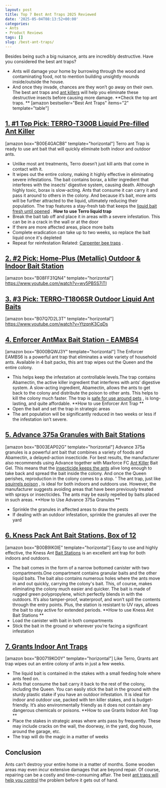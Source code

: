 ```yaml
---
layout: post
title: Top 7 Best Ant Traps 2025 Reviewed
date: '2025-05-04T08:13:52+00:00'
categories:
- Ants
- Product Reviews
tags: []
slug: /best-ant-traps/
---
```


Besides being such a big nuisance, ants are incredibly destructive. Have you considered the best ant traps?
- Ants will damage your home by burrowing through the wood and contaminating food, not to mention building unsightly mounds inside/outside the house.
- And once they invade, chances are they won’t go away on their own.
The best ant traps and
[ant killers](https://pestpolicy.com/best-ant-killer/)
will help you eliminate these destructive insects before causing more damage.
**Check the top ant traps. **
[amazon bestseller="Best Ant Traps" items="2" template="table"]
## [1. #1 Top Pick: TERRO-T300B Liquid Pre-filled Ant Killer](https://www.amazon.com/dp/B00E4GACB8/?tag=p-policy-20)
[amazon box="B00E4GACB8" template="horizontal"]
Terro ant Trap is ready to use ant bait that will quickly eliminate both indoor and outdoor ants.
- Unlike most ant treatments, Terro doesn’t just kill ants that come in contact with it.
- It wipes out the entire colony, making it highly effective in eliminating severe infestations.
The bait contains borax, a killer ingredient that interferes with the insects' digestive system, causing death.
Although highly toxic, borax is slow-acting. Ants that consume it can carry it and pass it around to others in the colony.
And because it’s bait, more ants will be further attracted to the liquid, ultimately reducing their population. The trap features a stay-fresh tab that keeps the
[liquid bait fresh until opened](https://pestpolicy.com/xionlab-safer-drain-opener-review/)
.
**How to use Terro liquid trap**
- Break the bait tab off and place it in areas with a severe infestation. This can be in a crack in the wall or at the door
- If there are more affected areas, place more baits
- Complete eradication can take up to two weeks, so replace the bait liquid once it's depleted
- Repeat for reinfestation
Related:
[Carpenter bee traps](https://pestpolicy.com/best-carpenter-bee-traps/)
.
## [2. #2 Pick: Home-Plus (Metallic) Outdoor & Indoor Bait Station](https://www.amazon.com/dp/B08FF31QN4/?tag=p-policy-20)
[amazon box="B08FF31QN4" template="horizontal"]
https://www.youtube.com/watch?v=wv5PB5S7iTI
## [3. #3 Pick: TERRO-T1806SR Outdoor Liquid Ant Baits](https://www.amazon.com/dp/B07Q7D2L3T/?tag=p-policy-20)
[amazon box="B07Q7D2L3T" template="horizontal"]
https://www.youtube.com/watch?v=YtzqnK3CqDs
## [4. Enforcer AntMax Bait Station - EAMBS4](https://www.amazon.com/dp/B000BQWJ3Y/?tag=p-policy-20)
[amazon box="B000BQWJ3Y" template="horizontal"]
The Enforcer EAMBS6 is a powerful ant trap that eliminates a wide variety of household ants. Available in 4 bait packs, this ant trap wipes out the Queen and the entire colony.
- This helps keep the infestation at controllable levels.The trap contains Abamectin, the active killer ingredient that interferes with ants’ digestive system.
A slow-acting ingredient, Abamectin, allows the ants to get back to the colony and distribute the poison to other ants.
This helps to kill the colony much faster. The trap is
[safe for use around pets](https://pestpolicy.com/pet-safe-roach-killer/)
, is long-lasting, and quite affordable.
**How to use Enforcer Ant Trap **
- Open the bait and set the trap in strategic areas
- The ant population will be significantly reduced in two weeks or less if the infestation isn’t severe.
## [5. Advance 375a Granules with Bait Stations](https://www.amazon.com/dp/B003EAP02G/?tag=p-policy-20)
[amazon box="B003EAP02G" template="horizontal"]
Advance 375a granules is a powerful ant bait that combines a variety of foods and Abamectin, a delayed-action insecticide.
For best results, the manufacturer also recommends using Advance together with Maxforce FC
[Ant Killer](https://pestpolicy.com/homemade-ant-killer/)
Bait Gel.
This means that the
[insecticide keeps the ants](https://pestpolicy.com/raid-ant-roach-killer-insecticide-spray-review/)
alive long enough to take back and spread the bait inside the colony. And once the Queen perishes, reproduction in the colony comes to a stop. '
The ant trap, just like
[squirrels poison](https://pestpolicy.com/best-poison-for-squirrels/)
, is ideal for both indoors and outdoors use. However, the manufacturer suggests avoiding areas that have been previously treated with sprays or insecticides. The ants may be easily repelled by baits placed in such areas.
**How to Use Advance 375a Granules **
- Sprinkle the granules in affected areas to draw the pests
- If dealing with an outdoor infestation, sprinkle the granules all over the yard
## [6. Kness Pack Ant Bait Stations, Box of 12](https://www.amazon.com/dp/B00B9IK0IE/?tag=p-policy-20)
[amazon box="B00B9IK0IE" template="horizontal"]
Easy to use and highly effective, the Kness Ant
[Bait Stations](https://pestpolicy.com/best-termite-bait-stations/)
is an excellent ant trap for both indoors and outdoors.
- The bait comes in the form of a narrow bottomed canister with two compartments.One compartment contains granular baits and the other liquid baits.
The bait also contains numerous holes where the ants move in and out quickly, carrying the colony's bait. This, of course, makes eliminating the colony much easier and quicker.
The bait is made of rugged green polypropylene, which perfectly blends in with the outdoors. It’s also tamper-proof, waterproof, and won’t spill the contents through the entry points. Plus, the station is resistant to UV rays, allows the bait to stay active for extended periods.
**How to use Kness Ant Bait Stations **
- Load the canister with bait in both compartments
- Stick the bait in the ground or wherever you’re facing a significant infestation
## [7. Grants Indoor Ant Traps](https://www.amazon.com/dp/B00719KO0Y/?tag=p-policy-20)
[amazon box="B00719KO0Y" template="horizontal"]
Like Terro, Grants ant trap wipes out an entire colony of ants in just a few weeks.
- The liquid bait is contained in the stakes with a small feeding hole where ants feed on.
- Ants that consume the bait carry it back to the rest of the colony, including the Queen.
You can easily stick the bait in the ground with the sturdy plastic stake if you have an outdoor infestation.
It is ideal for indoor and outdoor use, packed with ten killer stakes, and is budget-friendly. It’s also environmentally friendly as it does not contain any dangerous chemicals or poisons.
**How to use Grants Indoor Ant Trap **
- Place the stakes in strategic areas where ants pass by frequently. These may include cracks on the wall, the doorway, in the yard, dog house, around the garage, etc.
- The trap will do the magic in a matter of weeks
## Conclusion
Ants can’t destroy your entire home in a matter of months. Some wooden areas may even incur extensive damages that are beyond repair.
Of course, repairing can be a costly and time-consuming affair. The best
[ant traps will help you control](https://pestpolicy.com/flying-ants-vs-termites/)
the problem before it gets out of hand.
